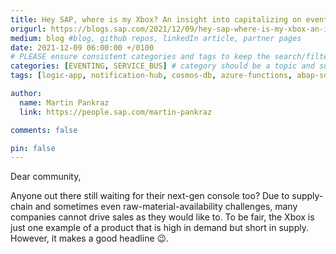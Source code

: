 ```yaml
---
title: Hey SAP, where is my Xbox? An insight into capitalizing on event-driven architectures
origurl: https://blogs.sap.com/2021/12/09/hey-sap-where-is-my-xbox-an-insight-into-capitalizing-on-event-driven-architectures/
medium: blog #blog, github repos, linkedIn article, partner pages
date: 2021-12-09 06:00:00 +/0100
# PLEASE ensure consistent categories and tags to keep the search/filtering meaningful!
categories: [EVENTING, SERVICE_BUS] # category should be a topic and sub-category primary product
tags: [logic-app, notification-hub, cosmos-db, azure-functions, abap-sdk, sap-workflow ]     # TAG names should always be lowercase

author:
  name: Martin Pankraz
  link: https://people.sap.com/martin-pankraz

comments: false

pin: false
---
```


Dear community,

Anyone out there still waiting for their next-gen console too? Due to supply-chain and sometimes even raw-material-availability challenges, many companies cannot drive sales as they would like to. To be fair, the Xbox is just one example of a product that is high in demand but short in supply. However, it makes a good headline 😉.
